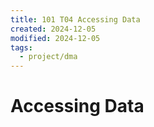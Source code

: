 ```yaml
---
title: 101 T04 Accessing Data
created: 2024-12-05
modified: 2024-12-05
tags:
  - project/dma
---
```

# Accessing Data
